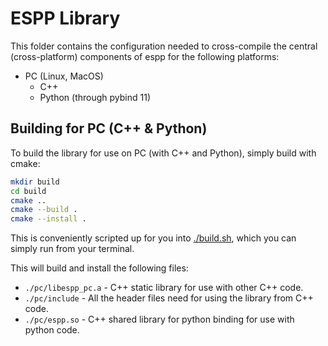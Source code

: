 # ESPP Library

This folder contains the configuration needed to cross-compile the central
(cross-platform) components of espp for the following platforms:

* PC (Linux, MacOS)
  * C++
  * Python (through pybind 11)

## Building for PC (C++ & Python)

To build the library for use on PC (with C++ and Python), simply build with
cmake:

``` sh
mkdir build
cd build
cmake ..
cmake --build .
cmake --install .
```

This is conveniently scripted up for you into [./build.sh](./build.sh), which
you can simply run from your terminal.

This will build and install the following files:

* `./pc/libespp_pc.a` - C++ static library for use with other C++ code.
* `./pc/include` - All the header files need for using the library from C++ code.
* `./pc/espp.so` - C++ shared library for python binding for use with python code.

